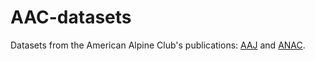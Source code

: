 # AAC-datasets
Datasets from the American Alpine Club's publications: [AAJ](https://publications.americanalpineclub.org/about_the_aaj) 
and [ANAC](https://publications.americanalpineclub.org/about_the_accidents).
